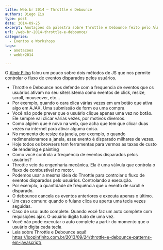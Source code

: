 ```yaml
---
title: Web.br 2014 – Throttle e Debounce
authors: Diego Eis
type: post
date: 2014-09-25
excerpt: Anotações da palestra sobre Throttle e Debounce feito pelo Almir Filho no Web.br 2014.
url: /web-br-2014-throttle-e-debounce/
categories:
  - Eventos e Workshops
tags:
  - anotacoes
  - webbr2014

---
```

O [Almir Filho][1] falou um pouco sobre dois métodos de JS que nos permite controlar o fluxo de eventos disparados pelos usuários.

  * Throttle e Debounce nos defende com a frequencia de eventos que os usuários ativam no seu site/sistema como eventos de click, resize, scroll, mouseover, etc…
  * Por exemplo, quando o cara clica várias vezes em um botão que ativa algo em AJAX. Uma submissão de form ou uma compra.
  * Você não pode prever que o usuário clique apenas uma vez no botão. Ele sempre vai clicar várias vezes, por motivos diversos.
  * Como algiém que é novo na web, que acha que tem que clicar duas vezes na internet para ativar alguma coisa.
  * No momento do resize da janela, por exemplo, o quando redimensionamos a janela, esse evento é disparado milhares de vezes.
  * Hoje todos os browsers tem ferramentas para vermos as taxas de custo de rendering e painting
  * Como você controla a frequência de eventos disparados pelos usuários?
  * Throttle veio da engenharia mecânica. Ela é uma válvula que controla o fluxo de combustivel no motor.
  * Podemos usar a mesma ideia do Throttle para controlar o fluxo de eventos disparados pelo usuários. Controlando a execução.
  * Por exemplo, a quantidade de frequência que o evento de scroll é disparado.
  * O debounce cancela os eventos anteriores e executa apenas o último.
  * Um caso comum: quando o fulano clica ou aperta uma tecla vezes seguidas.
  * Caso de uso: auto complete. Quando você faz um auto complete com requisições ajax. O usuário digita tudo de uma vez.
  * Você não pode executar o auto complete a partir do momento que o usuário digita cada tecla.
  * Leia sobre Throttle e Debounce aqui! https://loopinfinito.com.br/2013/09/24/throttle-e-debounce-patterns-em-javascript/

 [1]: https://twitter.com/almirfilho